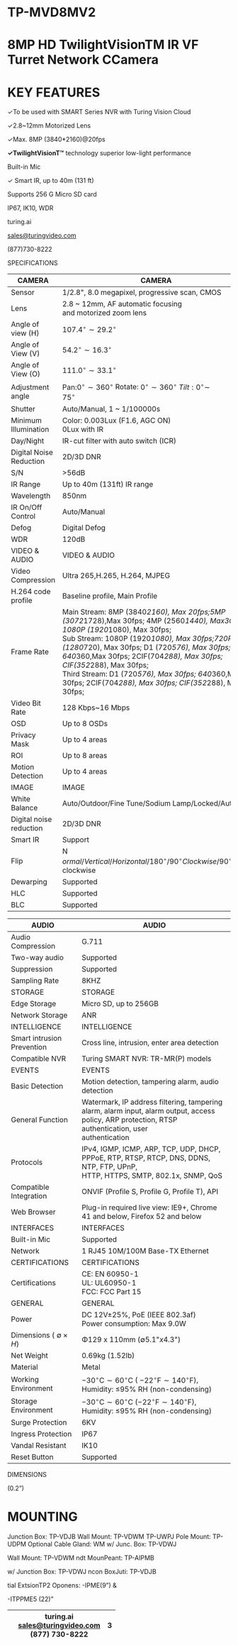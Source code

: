 <!-- **SMART** **Series** | TP-MVD8MV2 **TURING** -->

# TP-MVD8MV2

# 8MP HD TwilightVisionTM IR VF Turret Network CCamera

<!-- TURING -->

# KEY FEATURES

✓To be used with SMART Series NVR with Turing Vision Cloud

✓2.8~12mm Motorized Lens

✓Max. 8MP (3840*2160)@20fps

**✓TwilightVisionT™** technology superior low-light performance

Built-in Mic

✓ Smart IR, up to 40m (131 ft)

Supports 256 G Micro SD card

IP67, IK10, WDR

<!-- ENDAA COMPLIANT -->

<!-- OnvIF ® -->

turing.ai

<!-- T -->

sales@turingvideo.com

(877)730-8222

<!-- SMART Series | TP-MVD8MV2 -->

SPECIFICATIONS

 


| CAMERA  | CAMERA  |
| --- | --- |
| Sensor  | 1/2.8", 8.0 megapixel, progressive scan, CMOS  |
| Lens  | 2.8 ~ 12mm, AF automatic focusing <br>and motorized zoom lens  |
| Angle of view (H)  | $107.4^{\circ }\sim 29.2^{\circ }$ |
| Angle of View (V)  | $54.2^{\circ }\sim 16.3^{\circ }$ |
| Angle of View (O)  | $111.0^{\circ }\sim 33.1^{\circ }$ |
| Adjustment angle  | $\text {Pan:}0^{\circ }\sim 360^{\circ }$ Rotate: $0^{\circ }\sim 360^{\circ }$ $Tilt:0^{\circ }\sim$ <br>$75^{\circ }$ |
| Shutter  | Auto/Manual, 1 ~ 1/100000s |
| Minimum <br>Illumination  | Color: 0.003Lux (F1.6, AGC ON)<br>0Lux with IR  |
| Day/Night | IR-cut filter with auto switch (ICR)  |
| Digital Noise <br>Reduction  | 2D/3D DNR  |
| S/N | &gt;56dB |
| IR Range  | Up to 40m (131ft) IR range  |
| Wavelength  | 850nm  |
| IR On/Off Control  | Auto/Manual |
| Defog  | Digital Defog  |
| WDR  | 120dB  |
| VIDEO & AUDIO  | VIDEO & AUDIO  |
| Video <br>Compression  | Ultra 265,H.265, H.264, MJPEG  |
| H.264 code profile  | Baseline profile, Main Profile  |
| Frame Rate  | Main Stream: 8MP (3840*2160), Max 20fps;5MP (3072*1728),Max 30fps; 4MP (2560*1440), Max30fps; 1080P (1920*1080), Max 30fps; <br>Sub Stream: 1080P (1920*1080), Max 30fps;720P (1280*720), Max 30fps; D1 (720*576), Max 30fps; 640*360,Max 30fps; 2CIF(704*288), Max 30fps; CIF(352*288), Max 30fps; <br>Third Stream: D1 (720*576), Max 30fps; 640*360,Max 30fps; 2CIF(704*288), Max 30fps; CIF(352*288), Max 30fps; |
| Video Bit Rate  | 128 Kbps~16 Mbps  |
| OSD  | Up to 8 OSDs  |
| Privacy Mask  | Up to 4 areas  |
| ROI  | Up to 8 areas  |
| Motion Detection  | Up to 4 areas  |
| IMAGE  | IMAGE  |
| White Balance  | Auto/Outdoor/Fine Tune/Sodium Lamp/Locked/Auto2 |
| Digital noise <br>reduction  | 2D/3D DNR  |
| Smart IR  | Support  |
| Flip  | N $ormal/Vertical/Horizontal/180^{\circ }/90^{\circ }Clockwise/90^{\circ }Anti$-<br>clockwise  |
| Dewarping  | Supported  |
| HLC  | Supported  |
| BLC  | Supported  |



| AUDIO  | AUDIO  |
| --- | --- |
| Audio Compression  | G.711  |
| Two-way audio  | Supported  |
| Suppression  | Supported  |
| Sampling Rate  | 8KHZ  |
| STORAGE  | STORAGE  |
| Edge Storage  | Micro SD, up to 256GB  |
| Network Storage  | ANR  |
| INTELLIGENCE  | INTELLIGENCE  |
| Smart intrusion <br>Prevention  | Cross line, intrusion, enter area detection  |
| Compatible NVR  | Turing SMART NVR: TR-MR(P) models  |
| EVENTS  | EVENTS  |
| Basic Detection  | Motion detection, tampering alarm, audio <br>detection  |
| General Function  | Watermark, IP address filtering, tampering <br>alarm, alarm input, alarm output, access policy, ARP protection, RTSP authentication, user <br>authentication  |
| Protocols  | IPv4, IGMP, ICMP, ARP, TCP, UDP, DHCP, PPPoE, RTP, RTSP, RTCP, DNS, DDNS, NTP, FTP, UPnP, <br>HTTP, HTTPS, SMTP, 802.1x, SNMP, QoS  |
| Compatible Integration  | ONVIF (Profile S, Profile G, Profile T), API  |
| Web Browser  | Plug-in required live view: IE9+, Chrome 41 and below, Firefox 52 and below  |
| INTERFACES  | INTERFACES  |
| Built-in Mic  | Supported  |
| Network  | 1 RJ45 10M/100M Base-TX Ethernet  |
| CERTIFICATIONS  | CERTIFICATIONS  |
| Certifications  | CE: EN 60950-1<br>UL: UL60950-1<br>FCC: FCC Part 15  |
| GENERAL  | GENERAL  |
| Power  | DC 12V±25%, PoE (IEEE 802.3af)<br>Power consumption: Max 9.0W  |
| Dimensions ( $\emptyset \times H$)  | Φ129 x 110mm $(\emptyset 5.1\text {"}x4.3\text {"}$)  |
| Net Weight  | 0.69kg (1.52lb)  |
| Material  | Metal  |
| Working Environment  | $-30^{\circ }\mathrm {C}\sim 60^{\circ }\mathrm {C}$ ( $\left.-22^{\circ }\mathrm {F}\sim 140^{\circ }\mathrm {F}\right)$, Humidity: ≤95% RH (non-condensing)  |
| Storage Environment  | $-30^{\circ }\mathrm {C}\sim 60^{\circ }\mathrm {C}$ $\left(-22^{\circ }\mathrm {F}\sim 140^{\circ }\mathrm {F}\right)$, Humidity: ≤95% RH (non-condensing)  |
| Surge Protection  | 6KV  |
| Ingress Protection  | IP67  |
| Vandal Resistant  | IK10  |
| Reset Button  | Supported  |


<!-- turing.ai -->

<!-- sales@turingvideo.com 2 -->

<!-- (877) 730-8222 -->

<!-- SMART Series | TP-MVD8MV2 -->

DIMENSIONS

<!-- 129mm (5.1”) ) ” 3 . 4 (   m m 0 1 1 -->

<!-- DIA.  08.5mm  (4.2”) 3-DIA. 4.5mm  -->

(0.2”)

# MOUNTING

Junction Box: TP-VDJB Wall Mount: TP-VDWM TP-UWPJ Pole Mount: TP-UDPM Optional Cable Gland: WM w/ Junc. Box: TP-VDWJ

Wall Mount: TP-VDWM ndt MounPeant: TP-AIPMB

w/ Junction Box: TP-VDWJ ncon BoxJuti: TP-VDJB 

tial ExtsionTP2 Oponens: -IPME(9”) & 

-ITPPME5 (22)”


|  | turing.ai<br>sales@turingvideo.com<br>(877) 730-8222  | 3  |
| --- | --- | --- |


